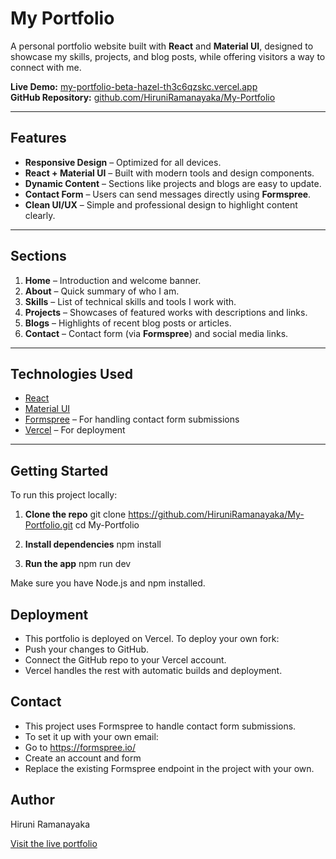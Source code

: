 # My Portfolio

A personal portfolio website built with **React** and **Material UI**, designed to showcase my skills, projects, and blog posts, while offering visitors a way to connect with me.

**Live Demo:** [my-portfolio-beta-hazel-th3c6qzskc.vercel.app](https://my-portfolio-beta-hazel-th3c6qzskc.vercel.app/)  
**GitHub Repository:** [github.com/HiruniRamanayaka/My-Portfolio](https://github.com/HiruniRamanayaka/My-Portfolio)

---

## Features

- **Responsive Design** – Optimized for all devices.
- **React + Material UI** – Built with modern tools and design components.
- **Dynamic Content** – Sections like projects and blogs are easy to update.
- **Contact Form** – Users can send messages directly using **Formspree**.
- **Clean UI/UX** – Simple and professional design to highlight content clearly.

---

## Sections

1. **Home** – Introduction and welcome banner.
2. **About** – Quick summary of who I am.
3. **Skills** – List of technical skills and tools I work with.
4. **Projects** – Showcases of featured works with descriptions and links.
5. **Blogs** – Highlights of recent blog posts or articles.
6. **Contact** – Contact form (via **Formspree**) and social media links.

---

## Technologies Used

- [React](https://reactjs.org/)
- [Material UI](https://mui.com/)
- [Formspree](https://formspree.io/) – For handling contact form submissions
- [Vercel](https://vercel.com/) – For deployment

---

## Getting Started

To run this project locally:

1. **Clone the repo**
git clone https://github.com/HiruniRamanayaka/My-Portfolio.git
cd My-Portfolio

2. **Install dependencies**
npm install

3. **Run the app**
npm run dev

Make sure you have Node.js and npm installed.

## Deployment
- This portfolio is deployed on Vercel. To deploy your own fork:
- Push your changes to GitHub.
- Connect the GitHub repo to your Vercel account.
- Vercel handles the rest with automatic builds and deployment.

## Contact
- This project uses Formspree to handle contact form submissions.
- To set it up with your own email:
- Go to https://formspree.io/
- Create an account and form
- Replace the existing Formspree endpoint in the project with your own.

## Author
Hiruni Ramanayaka

[Visit the live portfolio](https://my-portfolio-beta-hazel-th3c6qzskc.vercel.app/)


